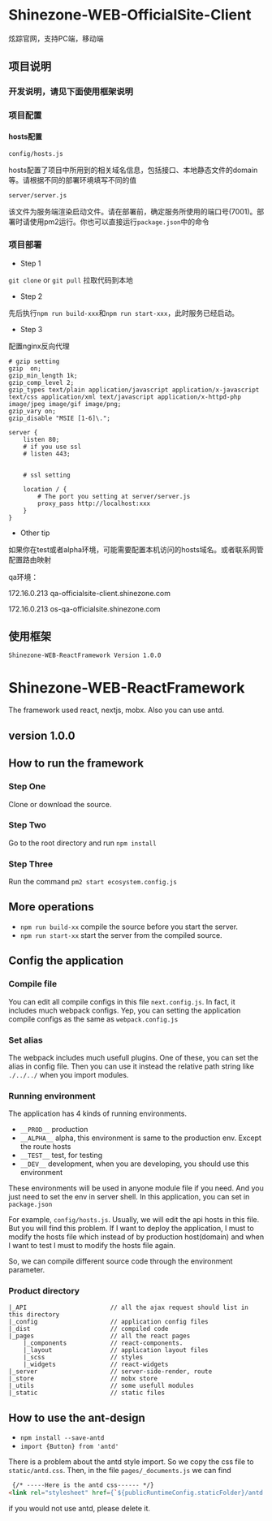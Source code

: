 # Shinezone-WEB-OfficialSite-Client
炫踪官网，支持PC端，移动端

## 项目说明

### 开发说明，请见下面使用框架说明

### 项目配置
#### hosts配置

`config/hosts.js`

hosts配置了项目中所用到的相关域名信息，包括接口、本地静态文件的domain等。请根据不同的部署环境填写不同的值

`server/server.js`

该文件为服务端渲染启动文件。请在部署前，确定服务所使用的端口号(7001)。部署时请使用pm2运行。你也可以直接运行`package.json`中的命令

### 项目部署

* Step 1

`git clone` or `git pull` 拉取代码到本地

* Step 2

先后执行`npm run build-xxx`和`npm run start-xxx`，此时服务已经启动。

* Step 3

配置nginx反向代理

```shell
# gzip setting
gzip  on;
gzip_min_length 1k;
gzip_comp_level 2;
gzip_types text/plain application/javascript application/x-javascript text/css application/xml text/javascript application/x-httpd-php image/jpeg image/gif image/png;
gzip_vary on;
gzip_disable "MSIE [1-6]\.";

server {
    listen 80;
    # if you use ssl
    # listen 443;


    # ssl setting

    location / {
        # The port you setting at server/server.js 
        proxy_pass http://localhost:xxx 
    }
}
```

* Other tip

如果你在test或者alpha环境，可能需要配置本机访问的hosts域名。或者联系网管配置路由映射

qa环境：

172.16.0.213 qa-officialsite-client.shinezone.com

172.16.0.213 os-qa-officialsite.shinezone.com

## 使用框架
`Shinezone-WEB-ReactFramework Version 1.0.0`


# Shinezone-WEB-ReactFramework

The framework used react, nextjs, mobx. Also you can use antd.

## version 1.0.0

## How to run the framework

### Step One

Clone or download the source.

### Step Two

Go to the root directory and run `npm install`

### Step Three

Run the command `pm2 start ecosystem.config.js`

## More operations

* `npm run build-xx` compile the source before you start the server.
* `npm run start-xx` start the server from the compiled source.

## Config the application
### Compile file
You can edit all compile configs in this file `next.config.js`. In fact, it includes much webpack configs. Yep, you can setting the application compile configs as the same as `webpack.config.js`

### Set alias
The webpack includes much usefull plugins. One of these, you can set the alias in config file. Then you can use it instead the relative path string like `./../../` when you import modules.

### Running environment
The application has 4 kinds of running environments.
* `__PROD__` production
* `__ALPHA__` alpha, this environment is same to the production env. Except the route hosts
* `__TEST__` test, for testing
* `__DEV__` development, when you are developing, you should use this environment

These environments will be used in anyone module file if you need. And you just need to set the env in server shell. In this application, you can set in `package.json`

For example, `config/hosts.js`. Usually, we will edit the api hosts in this file. But you will find this problem. If I want to deploy the application, I must to modify the hosts file which instead of by production host(domain) and when I want to test I must to modify the hosts file again.

So, we can compile different source code through the environment parameter.

### Product directory
```
|_API                       // all the ajax request should list in this directory
|_config                    // application config files
|_dist                      // compiled code
|_pages                     // all the react pages
    |_components            // react-components. 
    |_layout                // application layout files
    |_scss                  // styles
    |_widgets               // react-widgets
|_server                    // server-side-render, route
|_store                     // mobx store
|_utils                     // some usefull modules
|_static                    // static files
```

## How to use the ant-design

* `npm install --save-antd`
* `import {Button} from 'antd'`

There is a problem about the antd style import. So we copy the css file to `static/antd.css`. Then, in the file `pages/_documents.js` we can find 
``` html
 {/* -----Here is the antd css------ */}
<link rel="stylesheet" href={`${publicRuntimeConfig.staticFolder}/antd.css`} />
```
if you would not use antd, please delete it.